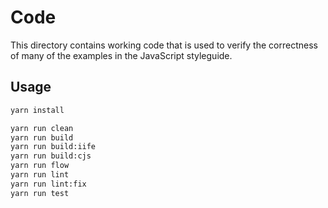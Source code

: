 # Code

This directory contains working code that is used to verify the correctness of many of the examples in the JavaScript styleguide.

## Usage

```sh
yarn install

yarn run clean
yarn run build
yarn run build:iife
yarn run build:cjs
yarn run flow
yarn run lint 
yarn run lint:fix
yarn run test
```
